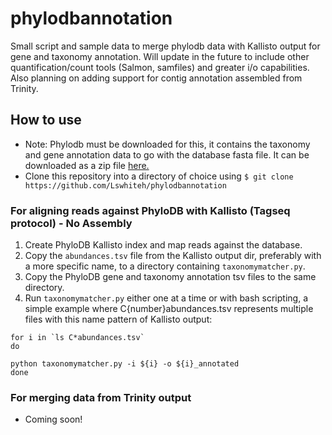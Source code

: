 # phylodbannotation
Small script and sample data to merge phylodb data with Kallisto output for gene and taxonomy annotation. Will update in the future to include other quantification/count tools (Salmon, samfiles) and greater i/o capabilities. Also planning on adding support for contig annotation assembled from Trinity.  


## How to use
- Note: Phylodb must be downloaded for this, it contains the taxonomy and gene annotation data to go with the database fasta file. It can be downloaded as a zip file [here.](https://drive.google.com/folderview?id=0B-BsLZUMHrDQfldGeDRIUHNZMEREY0g3ekpEZFhrTDlQSjQtbm5heC1QX2V6TUxBeFlOejQ&usp=sharing)
- Clone this repository into a directory of choice using `$ git clone https://github.com/Lswhiteh/phylodbannotation`

### For aligning reads against PhyloDB with Kallisto (Tagseq protocol) - No Assembly
1. Create PhyloDB Kallisto index and map reads against the database.
2. Copy the `abundances.tsv` file from the Kallisto output dir, preferably with a more specific name, to a directory containing `taxonomymatcher.py`. 
3. Copy the PhyloDB gene and taxonomy annotation tsv files to the same directory.
4. Run `taxonomymatcher.py` either one at a time or with bash scripting, a simple example where C{number}abundances.tsv represents multiple files with this name pattern of Kallisto output:
 
```
for i in `ls C*abundances.tsv`
do

python taxonomymatcher.py -i ${i} -o ${i}_annotated
done
```

### For merging data from Trinity output
- Coming soon!
